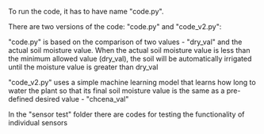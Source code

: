 To run the code, it has to have name "code.py". 


There are two versions of the code: "code.py" and "code_v2.py":


"code.py" is based on the comparison of two values ​​- "dry_val" and the actual soil moisture value. When the actual soil moisture value is less than the minimum allowed value (dry_val), the soil will be automatically irrigated until the moisture value is greater than dry_val

"code_v2.py" uses a simple machine learning model that learns how long to water the plant so that its final soil moisture value is the same as a pre-defined desired value - "chcena_val"


In the "sensor test" folder there are codes for testing the functionality of individual sensors
